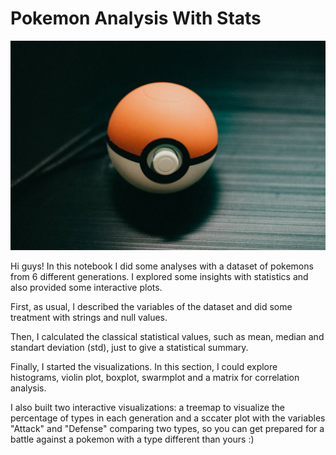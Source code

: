 # Pokemon Analysis With Stats

<p align="center">
  <img src="banner_pokeball.png" >
</p>

Hi guys! In this notebook I did some analyses with a dataset of pokemons from 6 different generations. I explored some insights with statistics and also provided some interactive plots.

First, as usual, I described the variables of the dataset and did some treatment with strings and null values.

Then, I calculated the classical statistical values, such as mean, median and standart deviation (std), just to give a statistical summary.

Finally, I started the visualizations. In this section, I could explore histograms, violin plot, boxplot, swarmplot and a matrix for correlation analysis.

I also built two interactive visualizations: a treemap to visualize the percentage of types in each generation and a sccater plot with the variables "Attack" and "Defense" comparing two types, so you can get prepared for a battle against a pokemon with a type different than yours :)
